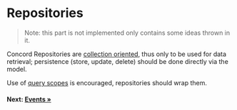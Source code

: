 # Repositories

> Note: this part is not implemented only contains some ideas thrown in it.

Concord Repositories are [collection oriented](http://shawnmc.cool/the-repository-pattern#collection-oriented-vs-persistence-oriented),
thus only to be used for data retrieval; persistence (store, update, delete) should be done directly via the model.

Use of [query scopes](https://laravel.com/docs/5.3/eloquent#query-scopes) is encouraged, repositories should wrap them.

#### Next: [Events &raquo;](events.md)
